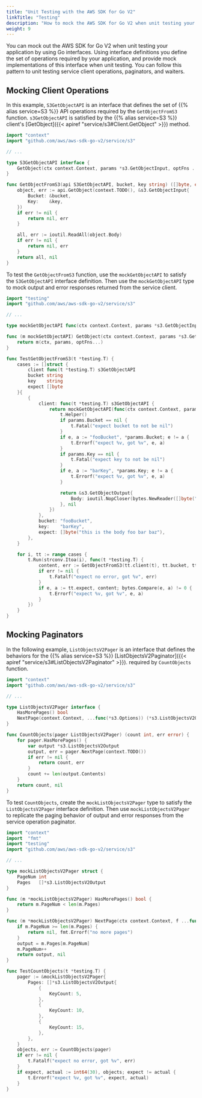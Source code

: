 ```yaml
---
title: "Unit Testing with the AWS SDK for Go V2"
linkTitle: "Testing"
description: "How to mock the AWS SDK for Go V2 when unit testing your application."
weight: 9
---
```


You can mock out the AWS SDK for Go V2 when unit testing your application by
using Go interfaces. Using interface definitions you define the set of
operations required by your application, and provide mock implementations of
this interface when unit testing. You can follow this pattern to unit testing
service client operations, paginators, and waiters.

## Mocking Client Operations

In this example, `S3GetObjectAPI` is an interface that defines the set of
{{% alias service=S3 %}} API operations required by the `GetObjectFromS3`
function. `s3GetObjectAPI` is satisfied by the {{% alias service=S3 %}}
client's [GetObject]({{< apiref "service/s3#Client.GetObject" >}}) method.

```go
import "context"
import "github.com/aws/aws-sdk-go-v2/service/s3"

// ...

type S3GetObjectAPI interface {
	GetObject(ctx context.Context, params *s3.GetObjectInput, optFns ...func(*s3.Options)) (*s3.GetObjectOutput, error)
}

func GetObjectFromS3(api S3GetObjectAPI, bucket, key string) ([]byte, error) {
	object, err := api.GetObject(context.TODO(), &s3.GetObjectInput{
		Bucket: &bucket,
		Key:    &key,
	})
	if err != nil {
		return nil, err
	}

	all, err := ioutil.ReadAll(object.Body)
	if err != nil {
		return nil, err
	}
	return all, nil
}
```

To test the `GetObjectFromS3` function, use the `mockGetObjectAPI` to satisfy
the `S3GetObjectAPI` interface definition. Then use the `mockGetObjectAPI` type to mock output
and error responses returned from the service client.

```go
import "testing"
import "github.com/aws/aws-sdk-go-v2/service/s3"

// ...

type mockGetObjectAPI func(ctx context.Context, params *s3.GetObjectInput, optFns ...func(*s3.Options)) (*s3.GetObjectOutput, error)

func (m mockGetObjectAPI) GetObject(ctx context.Context, params *s3.GetObjectInput, optFns ...func(*s3.Options)) (*s3.GetObjectOutput, error) {
	return m(ctx, params, optFns...)
}

func TestGetObjectFromS3(t *testing.T) {
	cases := []struct {
		client func(t *testing.T) s3GetObjectAPI
		bucket string
		key    string
		expect []byte
	}{
		{
			client: func(t *testing.T) s3GetObjectAPI {
				return mockGetObjectAPI(func(ctx context.Context, params *s3.GetObjectInput, optFns ...func(*s3.Options)) (*s3.GetObjectOutput, error) {
					t.Helper()
					if params.Bucket == nil {
						t.Fatal("expect bucket to not be nil")
					}
					if e, a := "fooBucket", *params.Bucket; e != a {
						t.Errorf("expect %v, got %v", e, a)
					}
					if params.Key == nil {
						t.Fatal("expect key to not be nil")
					}
					if e, a := "barKey", *params.Key; e != a {
						t.Errorf("expect %v, got %v", e, a)
					}

					return &s3.GetObjectOutput{
						Body: ioutil.NopCloser(bytes.NewReader([]byte("this is the body foo bar baz"))),
					}, nil
				})
			},
			bucket: "fooBucket",
			key:    "barKey",
			expect: []byte("this is the body foo bar baz"),
		},
	}

	for i, tt := range cases {
		t.Run(strconv.Itoa(i), func(t *testing.T) {
			content, err := GetObjectFromS3(tt.client(t), tt.bucket, tt.key)
			if err != nil {
				t.Fatalf("expect no error, got %v", err)
			}
			if e, a := tt.expect, content; bytes.Compare(e, a) != 0 {
				t.Errorf("expect %v, got %v", e, a)
			}
		})
	}
}
```

## Mocking Paginators

In the following example, `ListObjectsV2Pager` is an interface that defines the
behaviors for the {{% alias service=S3 %}}
[ListObjectsV2Paginator]({{< apiref "service/s3#ListObjectsV2Paginator" >}}).
required by `CountObjects` function.

```go
import "context"
import "github.com/aws/aws-sdk-go-v2/service/s3"

// ...

type ListObjectsV2Pager interface {
	HasMorePages() bool
	NextPage(context.Context, ...func(*s3.Options)) (*s3.ListObjectsV2Output, error)
}

func CountObjects(pager ListObjectsV2Pager) (count int, err error) {
	for pager.HasMorePages() {
		var output *s3.ListObjectsV2Output
		output, err = pager.NextPage(context.TODO())
		if err != nil {
			return count, err
		}
		count += len(output.Contents)
	}
	return count, nil
}
```

To test `CountObjects`, create the `mockListObjectsV2Pager` type to
satisfy the `ListObjectsV2Pager` interface definition. Then use `mockListObjectsV2Pager`
to replicate the paging behavior of output and error responses from the service
operation paginator.

```go
import "context"
import	"fmt"
import "testing"
import "github.com/aws/aws-sdk-go-v2/service/s3"

// ...

type mockListObjectsV2Pager struct {
	PageNum int
	Pages   []*s3.ListObjectsV2Output
}

func (m *mockListObjectsV2Pager) HasMorePages() bool {
	return m.PageNum < len(m.Pages)
}

func (m *mockListObjectsV2Pager) NextPage(ctx context.Context, f ...func(*s3.Options)) (output *s3.ListObjectsV2Output, err error) {
	if m.PageNum >= len(m.Pages) {
		return nil, fmt.Errorf("no more pages")
	}
	output = m.Pages[m.PageNum]
	m.PageNum++
	return output, nil
}

func TestCountObjects(t *testing.T) {
	pager := &mockListObjectsV2Pager{
		Pages: []*s3.ListObjectsV2Output{
			{
				KeyCount: 5,
			},
			{
				KeyCount: 10,
			},
			{
				KeyCount: 15,
			},
		},
	}
	objects, err := CountObjects(pager)
	if err != nil {
		t.Fatalf("expect no error, got %v", err)
	}
	if expect, actual := int64(30), objects; expect != actual {
		t.Errorf("expect %v, got %v", expect, actual)
	}
}
```


